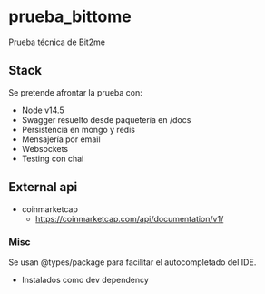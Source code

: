# prueba_bittome
Prueba técnica de Bit2me

## Stack

Se pretende afrontar la prueba con:
- Node v14.5
- Swagger resuelto desde paquetería en /docs
- Persistencia en mongo y redis
- Mensajería por email
- Websockets
- Testing con chai

## External api

- coinmarketcap
  - https://coinmarketcap.com/api/documentation/v1/

### Misc

Se usan @types/package para facilitar el autocompletado del IDE.
- Instalados como dev dependency 

